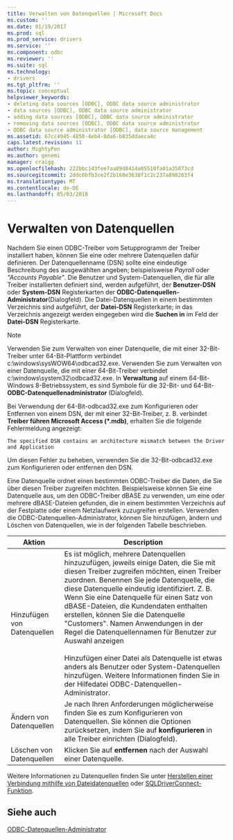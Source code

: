 ```yaml
---
title: Verwalten von Datenquellen | Microsoft Docs
ms.custom: ''
ms.date: 01/19/2017
ms.prod: sql
ms.prod_service: drivers
ms.service: ''
ms.component: odbc
ms.reviewer: ''
ms.suite: sql
ms.technology:
- drivers
ms.tgt_pltfrm: ''
ms.topic: conceptual
helpviewer_keywords:
- deleting data sources [ODBC], ODBC data source administrator
- data sources [ODBC], ODBC data source administrator
- adding data sources [ODBC], ODBC data source administrator
- removing data sources [ODBC], ODBC data source administrator
- ODBC data source administrator [ODBC], data source management
ms.assetid: 67cc4945-4850-4eb4-8da6-b835ddaeca4c
caps.latest.revision: 11
author: MightyPen
ms.author: genemi
manager: craigg
ms.openlocfilehash: 222bbc143fee7aa89d8414a05510fa01a35873cd
ms.sourcegitcommit: 2ddc0bfb3ce2f2b160e3638f1c2c237a898263f4
ms.translationtype: MT
ms.contentlocale: de-DE
ms.lasthandoff: 05/03/2018
---
```

# <a name="managing-data-sources"></a>Verwalten von Datenquellen
Nachdem Sie einen ODBC-Treiber vom Setupprogramm der Treiber installiert haben, können Sie eine oder mehrere Datenquellen dafür definieren. Der Datenquellenname (DSN) sollte eine eindeutige Beschreibung des ausgewählten angeben; beispielsweise *Payroll* oder *"Accounts Payable"*. Die Benutzer und System-Datenquellen, die für alle Treiber installierten definiert sind, werden aufgeführt, der **Benutzer-DSN** oder **System-DSN** Registerkarten der **ODBC-Datenquellen-Administrator**(Dialogfeld). Die Datei-Datenquellen in einem bestimmten Verzeichnis sind aufgeführt, der **Datei-DSN** Registerkarte; in das Verzeichnis angezeigt werden eingegeben wird die **Suchen in** im Feld der **Datei-DSN** Registerkarte.  
  
> [!NOTE]  
>  Verwenden Sie zum Verwalten von einer Datenquelle, die mit einer 32-Bit-Treiber unter 64-Bit-Plattform verbindet c:\windows\sysWOW64\odbcad32.exe. Verwenden Sie zum Verwalten von einer Datenquelle, die mit einer 64-Bit-Treiber verbindet c:\windows\system32\odbcad32.exe. In **Verwaltung** auf einem 64-Bit-Windows 8-Betriebssystem, es sind Symbole für die 32-Bit- und 64-Bit- **ODBC-Datenquellenadministrator** (Dialogfeld).  
  
 Bei Verwendung der 64-Bit-odbcad32.exe zum Konfigurieren oder Entfernen von einem DSN, der mit einer 32-Bit-Treiber, z. B. verbindet **Treiber führen Microsoft Access (\*.mdb)**, erhalten Sie die folgende Fehlermeldung angezeigt:  
  
```  
The specified DSN contains an architecture mismatch between the Driver and Application  
```  
  
 Um diesen Fehler zu beheben, verwenden Sie die 32-Bit-odbcad32.exe zum Konfigurieren oder entfernen den DSN.  
  
 Eine Datenquelle ordnet einen bestimmten ODBC-Treiber die Daten, die Sie über diesen Treiber zugreifen möchten. Beispielsweise können Sie eine Datenquelle aus, um den ODBC-Treiber dBASE zu verwenden, um eine oder mehrere dBASE-Dateien gefunden, die in einem bestimmten Verzeichnis auf der Festplatte oder einem Netzlaufwerk zuzugreifen erstellen. Verwenden die ODBC-Datenquellen-Administrator, können Sie hinzufügen, ändern und Löschen von Datenquellen, wie in der folgenden Tabelle beschrieben.  
  
|Aktion|Description|  
|------------|-----------------|  
|Hinzufügen von Datenquellen|Es ist möglich, mehrere Datenquellen hinzuzufügen, jeweils einige Daten, die Sie mit diesen Treiber zugreifen möchten, einen Treiber zuordnen. Benennen Sie jede Datenquelle, die diese Datenquelle eindeutig identifiziert. Z. B. Wenn Sie eine Datenquelle für einen Satz von dBASE-Dateien, die Kundendaten enthalten erstellen, können Sie die Datenquelle "Customers". Namen Anwendungen in der Regel die Datenquellennamen für Benutzer zur Auswahl anzeigen<br /><br /> Hinzufügen einer Datei als Datenquelle ist etwas anders als Benutzer oder System-Datenquellen hinzufügen. Weitere Informationen finden Sie in der Hilfedatei ODBC-Datenquellen-Administrator.|  
|Ändern von Datenquellen|Je nach Ihren Anforderungen möglicherweise finden Sie es zum Konfigurieren von Datenquellen. Sie können die Optionen zurücksetzen, indem Sie auf **konfigurieren** in alle Treiber einrichten (Dialogfeld).|  
|Löschen von Datenquellen|Klicken Sie auf **entfernen** nach der Auswahl einer Datenquelle.|  
  
 Weitere Informationen zu Datenquellen finden Sie unter [Herstellen einer Verbindung mithilfe von Dateidatenquellen](../../odbc/reference/develop-app/connecting-using-file-data-sources.md) oder [SQLDriverConnect-Funktion](../../odbc/reference/syntax/sqldriverconnect-function.md).  
  
## <a name="see-also"></a>Siehe auch  
 [ODBC-Datenquellen-Administrator](../../odbc/admin/odbc-data-source-administrator.md)
